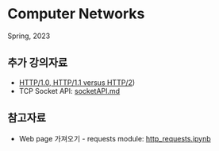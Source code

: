 # Computer Networks
  Spring, 2023
  
## 추가 강의자료
- [HTTP/1.0, HTTP/1.1 versus HTTP/2](https://blog.kakaocdn.net/dn/nN1MG/btrkIjrQxV2/oMCvbYtn8zo8V8QNamVOSK/img.jpg))
- TCP Socket API: [socketAPI.md](socketAPI.md)

## 참고자료
- Web page 가져오기 - requests module: [http_requests.ipynb](http_requests.ipynb)
